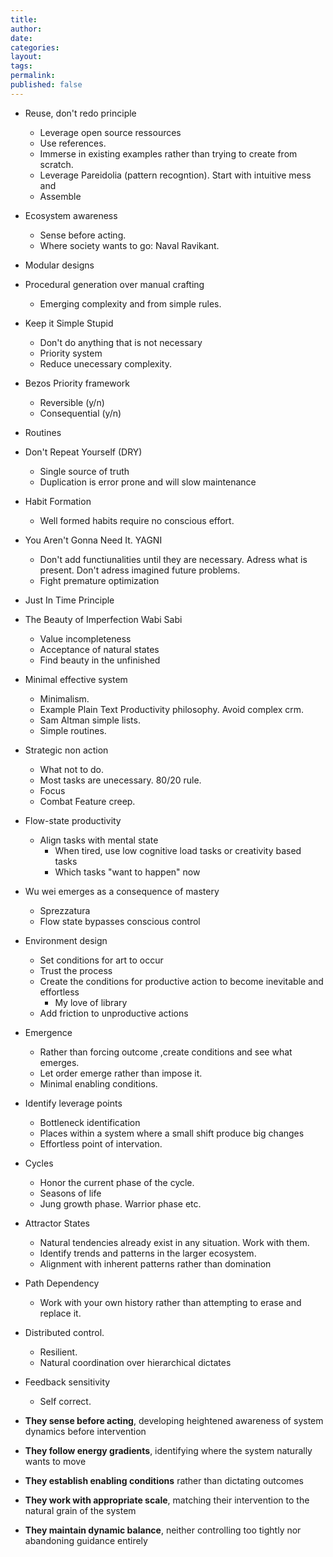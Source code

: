 ```yaml
---
title: 
author: 
date: 
categories: 
layout: 
tags: 
permalink: 
published: false
---
```

- Reuse, don't redo principle
	- Leverage open source ressources
	- Use references. 
	- Immerse in existing examples rather than trying to create from scratch. 
	- Leverage Pareidolia (pattern recogntion). Start with intuitive mess and 
	- Assemble 
- Ecosystem awareness
	- Sense before acting.
	- Where society wants to go: Naval Ravikant.
- Modular designs
- Procedural generation over manual crafting
	- Emerging complexity and from simple rules.
- Keep it Simple Stupid
	- Don't do anything that is not necessary
	- Priority system
	- Reduce unecessary complexity.
- Bezos Priority framework
	- Reversible (y/n)
	- Consequential (y/n)
- Routines

- Don't Repeat Yourself (DRY)
	- Single source of truth
	- Duplication is error prone and will slow maintenance
- Habit Formation
	- Well formed habits require no conscious effort.
- You Aren't Gonna Need It. YAGNI
	- Don't add functiunalities until they are necessary. Adress what is present. Don't adress imagined future problems.
	- Fight premature optimization
- Just In Time Principle
- The Beauty of Imperfection Wabi Sabi
	- Value incompleteness
	- Acceptance of natural states
	- Find beauty in the unfinished
- Minimal effective system
	- Minimalism. 
	- Example Plain Text Productivity philosophy. Avoid complex crm.
	- Sam Altman simple lists.
	- Simple routines. 
- Strategic non action
	- What not to do. 
	- Most tasks are unecessary. 80/20 rule. 
	- Focus
	- Combat Feature creep.
- Flow-state productivity
	- Align tasks with mental state
		- When tired, use low cognitive load tasks or creativity based tasks
		- Which tasks "want to happen" now
- Wu wei emerges as a consequence of mastery
	- Sprezzatura 
	- Flow state bypasses conscious control
- Environment design
	- Set conditions for art to occur
	- Trust the process
	- Create the conditions for productive action to become inevitable and effortless
		- My love of library
	- Add friction to unproductive actions
- Emergence
	- Rather than forcing outcome ,create conditions and see what emerges.
	- Let order emerge rather than impose it.
	- Minimal enabling conditions.
- Identify leverage points
	- Bottleneck identification
	- Places within a system where a small shift produce big changes
	- Effortless point of intervation.
- Cycles
	- Honor the current phase of the cycle. 
	- Seasons of life
	- Jung growth phase. Warrior phase etc. 
- Attractor States
	- Natural tendencies already exist in any situation. Work with them. 
	- Identify trends and patterns in the larger ecosystem. 
	- Alignment with inherent patterns rather than domination
- Path Dependency
	- Work with your own history rather than attempting to erase and replace it.
- Distributed control. 
	- Resilient. 
	- Natural coordination over hierarchical dictates
- Feedback sensitivity
	- Self correct. 


- **They sense before acting**, developing heightened awareness of system dynamics before intervention
- **They follow energy gradients**, identifying where the system naturally wants to move
- **They establish enabling conditions** rather than dictating outcomes
- **They work with appropriate scale**, matching their intervention to the natural grain of the system
- **They maintain dynamic balance**, neither controlling too tightly nor abandoning guidance entirely